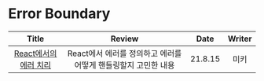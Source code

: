# Error Boundary

|                                                           Title                                                           |                             Review                             |  Date   | Writer |
| :-----------------------------------------------------------------------------------------------------------------------: | :------------------------------------------------------------: | :-----: | :----: |
| <a href="https://tecoble.techcourse.co.kr/post/2021-08-13-react-error-handling/" target="_blank">React에서의 에러 치리<a> | React에서 에러를 정의하고 에러를 어떻게 핸들링할지 고민한 내용 | 21.8.15 |  미키  |

